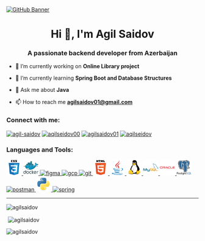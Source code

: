 <a href="https://github.com/agilsaidov">
  <img src="https://user-images.githubusercontent.com/58959408/232639433-cb0aea21-66f0-4508-a771-85e2089c5a87.gif" alt="GitHub Banner" width="1200", height = "270">
</a>

<h1 align="center">Hi 👋, I'm Agil Saidov</h1>
<h3 align="center">A passionate backend developer from Azerbaijan</h3>

- 🔭 I’m currently working on **Online Library project**

- 🌱 I’m currently learning **Spring Boot and Database Structures**

- 💬 Ask me about **Java**

- 📫 How to reach me **agilsaidov01@gmail.com**

<h3 align="left">Connect with me:</h3>
<p align="left">
<a href="https://linkedin.com/in/agil-saidov" target="blank"><img align="center" src="https://raw.githubusercontent.com/rahuldkjain/github-profile-readme-generator/master/src/images/icons/Social/linked-in-alt.svg" alt="agil-saidov" height="30" width="40" /></a>
<a href="https://instagram.com/aqilseidov00" target="blank"><img align="center" src="https://raw.githubusercontent.com/rahuldkjain/github-profile-readme-generator/master/src/images/icons/Social/instagram.svg" alt="aqilseidov00" height="30" width="40" /></a>
<a href="https://www.leetcode.com/agilsaidov01" target="blank"><img align="center" src="https://raw.githubusercontent.com/rahuldkjain/github-profile-readme-generator/master/src/images/icons/Social/leet-code.svg" alt="agilsaidov01" height="30" width="40" /></a>
<a href="https://discord.gg/aqilseidov" target="blank"><img align="center" src="https://raw.githubusercontent.com/rahuldkjain/github-profile-readme-generator/master/src/images/icons/Social/discord.svg" alt="aqilseidov" height="30" width="40" /></a>
</p>

<h3 align="left">Languages and Tools:</h3>
<p align="left"> <a href="https://www.w3schools.com/css/" target="_blank" rel="noreferrer"> <img src="https://raw.githubusercontent.com/devicons/devicon/master/icons/css3/css3-original-wordmark.svg" alt="css3" width="40" height="40"/> </a> <a href="https://www.docker.com/" target="_blank" rel="noreferrer"> <img src="https://raw.githubusercontent.com/devicons/devicon/master/icons/docker/docker-original-wordmark.svg" alt="docker" width="40" height="40"/> </a> <a href="https://www.figma.com/" target="_blank" rel="noreferrer"> <img src="https://www.vectorlogo.zone/logos/figma/figma-icon.svg" alt="figma" width="40" height="40"/> </a> <a href="https://cloud.google.com" target="_blank" rel="noreferrer"> <img src="https://www.vectorlogo.zone/logos/google_cloud/google_cloud-icon.svg" alt="gcp" width="40" height="40"/> </a> <a href="https://git-scm.com/" target="_blank" rel="noreferrer"> <img src="https://www.vectorlogo.zone/logos/git-scm/git-scm-icon.svg" alt="git" width="40" height="40"/> </a> <a href="https://www.w3.org/html/" target="_blank" rel="noreferrer"> <img src="https://raw.githubusercontent.com/devicons/devicon/master/icons/html5/html5-original-wordmark.svg" alt="html5" width="40" height="40"/> </a> <a href="https://www.java.com" target="_blank" rel="noreferrer"> <img src="https://raw.githubusercontent.com/devicons/devicon/master/icons/java/java-original.svg" alt="java" width="40" height="40"/> </a> <a href="https://www.linux.org/" target="_blank" rel="noreferrer"> <img src="https://raw.githubusercontent.com/devicons/devicon/master/icons/linux/linux-original.svg" alt="linux" width="40" height="40"/> </a> <a href="https://www.mysql.com/" target="_blank" rel="noreferrer"> <img src="https://raw.githubusercontent.com/devicons/devicon/master/icons/mysql/mysql-original-wordmark.svg" alt="mysql" width="40" height="40"/> </a> <a href="https://www.oracle.com/" target="_blank" rel="noreferrer"> <img src="https://raw.githubusercontent.com/devicons/devicon/master/icons/oracle/oracle-original.svg" alt="oracle" width="40" height="40"/> </a> <a href="https://www.postgresql.org" target="_blank" rel="noreferrer"> <img src="https://raw.githubusercontent.com/devicons/devicon/master/icons/postgresql/postgresql-original-wordmark.svg" alt="postgresql" width="40" height="40"/> </a> <a href="https://postman.com" target="_blank" rel="noreferrer"> <img src="https://www.vectorlogo.zone/logos/getpostman/getpostman-icon.svg" alt="postman" width="40" height="40"/> </a> <a href="https://www.python.org" target="_blank" rel="noreferrer"> <img src="https://raw.githubusercontent.com/devicons/devicon/master/icons/python/python-original.svg" alt="python" width="40" height="40"/> </a> <a href="https://spring.io/" target="_blank" rel="noreferrer"> <img src="https://www.vectorlogo.zone/logos/springio/springio-icon.svg" alt="spring" width="40" height="40"/> </a> </p>
<hr>



<p><img align="center" src="https://github-readme-streak-stats.herokuapp.com/?user=agilsaidov&" alt="agilsaidov" /></p>

<p>&nbsp;<img align="center" src="https://github-readme-stats.vercel.app/api?username=agilsaidov&show_icons=true&locale=en" alt="agilsaidov" /></p>

<p><img align="left" src="https://github-readme-stats.vercel.app/api/top-langs?username=agilsaidov&show_icons=true&locale=en&layout=compact" alt="agilsaidov" /></p>


